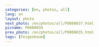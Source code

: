```yaml
---
categories: [en, photos, all]
lang: en
layout: photo
next_photo: /en/photos/all/P0000037.html
picname: P0000034
prev_photo: /en/photos/all/P0000035.html
tags: [Feigenbaum]
---
```

